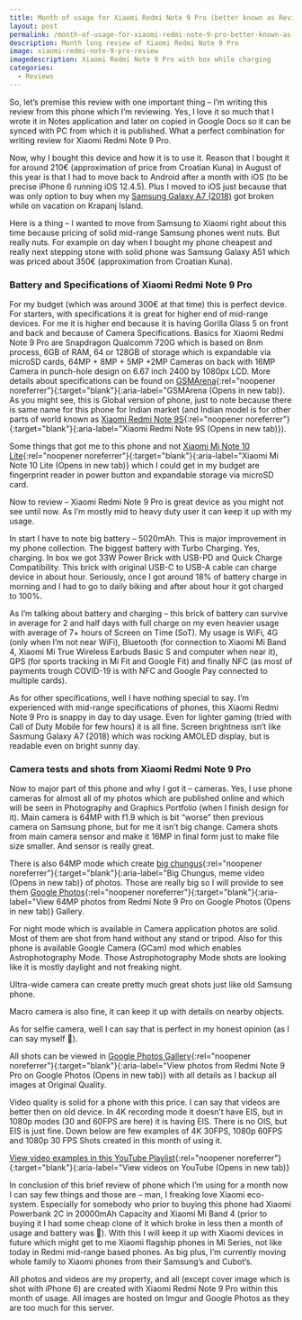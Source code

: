 ```yaml
---
title: Month of usage for Xiaomi Redmi Note 9 Pro (better known as Review of phone)
layout: post
permalink: /month-of-usage-for-xiaomi-redmi-note-9-pro-better-known-as-review-of-phone/
description: Month long review of Xiaomi Redmi Note 9 Pro
image: xiaomi-redmi-note-9-pro-review
imagedescription: Xiaomi Redmi Note 9 Pro with box while charging
categories:
  - Reviews
---
```

So, let&#8217;s premise this review with one important thing &#8211; I&#8217;m writing this review from this phone which I&#8217;m reviewing. Yes, I love it so much that I wrote it in Notes application and later on copied in Google Docs so it can be synced with PC from which it is published. What a perfect combination for writing review for Xiaomi Redmi Note 9 Pro.

Now, why I bought this device and how it is to use it. Reason that I bought it for around 210€ (approximation of price from Croatian Kuna) in August of this year is that I had to move back to Android after a month with iOS (to be precise iPhone 6 running iOS 12.4.5). Plus I moved to iOS just because that was only option to buy when my [Samsung Galaxy A7 (2018)](https://idzan.eu/long-term-review-of-samsung-galaxy-a7-2018/) got broken while on vacation on Krapanj Island.

Here is a thing &#8211; I wanted to move from Samsung to Xiaomi right about this time because pricing of solid mid-range Samsung phones went nuts. But really nuts. For example on day when I bought my phone cheapest and really next stepping stone with solid phone was Samsung Galaxy A51 which was priced about 350€ (approximation from Croatian Kuna).

### Battery and Specifications of Xiaomi Redmi Note 9 Pro

For my budget (which was around 300€ at that time) this is perfect device. For starters, with specifications it is great for higher end of mid-range devices. For me it is higher end because it is having Gorilla Glass 5 on front and back and because of Camera Specifications. Basics for Xiaomi Redmi Note 9 Pro are Snapdragon Qualcomm 720G which is based on 8nm process, 6GB of RAM, 64 or 128GB of storage which is expandable via microSD cards, 64MP + 8MP + 5MP +2MP Cameras on back with 16MP Camera in punch-hole design on 6.67 inch 2400 by 1080px LCD. More details about specifications can be found on [GSMArena](https://www.gsmarena.com/xiaomi_redmi_note_9_pro-10217.php){:rel="noopener noreferrer"}{:target="blank"}{:aria-label="GSMArena (Opens in new tab)}. As you might see, this is Global version of phone, just to note because there is same name for this phone for Indian market (and Indian model is for other parts of world known as [Xiaomi Redmi Note 9S](https://www.gsmarena.com/xiaomi_redmi_note_9s-10147.php){:rel="noopener noreferrer"}{:target="blank"}{:aria-label="Xiaomi Redmi Note 9S (Opens in new tab)}).

Some things that got me to this phone and not [Xiaomi Mi Note 10 Lite](https://www.gsmarena.com/xiaomi_mi_note_10_lite-10183.php){:rel="noopener noreferrer"}{:target="blank"}{:aria-label="Xiaomi Mi Note 10 Lite (Opens in new tab)} which I could get in my budget are fingerprint reader in power button and expandable storage via microSD card.

Now to review &#8211; Xiaomi Redmi Note 9 Pro is great device as you might not see until now. As I&#8217;m mostly mid to heavy duty user it can keep it up with my usage.

In start I have to note big battery &#8211; 5020mAh. This is major improvement in my phone collection. The biggest battery with Turbo Charging. Yes, charging. In box we got 33W Power Brick with USB-PD and Quick Charge Compatibility. This brick with original USB-C to USB-A cable can charge device in about hour. Seriously, once I got around 18% of battery charge in morning and I had to go to daily biking and after about hour it got charged to 100%.

As I&#8217;m talking about battery and charging &#8211; this brick of battery can survive in average for 2 and half days with full charge on my even heavier usage with average of 7+ hours of Screen on Time (SoT). My usage is WiFi, 4G (only when I&#8217;m not near WiFi), Bluetooth (for connection to Xiaomi Mi Band 4, Xiaomi Mi True Wireless Earbuds Basic S and computer when near it), GPS (for sports tracking in Mi Fit and Google Fit) and finally NFC (as most of payments trough COVID-19 is with NFC and Google Pay connected to multiple cards).

As for other specifications, well I have nothing special to say. I&#8217;m experienced with mid-range specifications of phones, this Xiaomi Redmi Note 9 Pro is snappy in day to day usage. Even for lighter gaming (tried with Call of Duty Mobile for few hours) it is all fine. Screen brightness isn&#8217;t like Sasmung Galaxy A7 (2018) which was rocking AMOLED display, but is readable even on bright sunny day.

### Camera tests and shots from Xiaomi Redmi Note 9 Pro

Now to major part of this phone and why I got it &#8211; cameras. Yes, I use phone cameras for almost all of my photos which are published online and which will be seen in Photography and Graphics Portfolio (when I finish design for it). Main camera is 64MP with f1.9 which is bit &#8220;worse&#8221; then previous camera on Samsung phone, but for me it isn&#8217;t big change. Camera shots from main camera sensor and make it 16MP in final form just to make file size smaller. And sensor is really great.

There is also 64MP mode which create [big chungus](https://www.youtube.com/watch?v=6YDoowoYzOI){:rel="noopener noreferrer"}{:target="blank"}{:aria-label="Big Chungus, meme video (Opens in new tab)} of photos. Those are really big so I will provide to see them [Google Photos](https://photos.app.goo.gl/Zg1uYFcm3gTK1VLf7){:rel="noopener noreferrer"}{:target="blank"}{:aria-label="View 64MP photos from Redmi Note 9 Pro on Google Photos (Opens in new tab)} Gallery.

For night mode which is available in Camera application photos are solid. Most of them are shot from hand without any stand or tripod. Also for this phone is available Google Camera (GCam) mod which enables Astrophotography Mode. Those Astrophotography Mode shots are looking like it is mostly daylight and not freaking night.

Ultra-wide camera can create pretty much great shots just like old Samsung phone.

Macro camera is also fine, it can keep it up with details on nearby objects.

As for selfie camera, well I can say that is perfect in my honest opinion (as I can say myself 🤣).

All shots can be viewed in [Google Photos Gallery](https://photos.app.goo.gl/uUhjembAFvYJU8hq8){:rel="noopener noreferrer"}{:target="blank"}{:aria-label="View photos from Redmi Note 9 Pro on Google Photos (Opens in new tab)} with all details as I backup all images at Original Quality.

Video quality is solid for a phone with this price. I can say that videos are better then on old device. In 4K recording mode it doesn&#8217;t have EIS, but in 1080p modes (30 and 60FPS are here) it is having EIS. There is no OIS, but EIS is just fine. Down below are few examples of 4K 30FPS, 1080p 60FPS and 1080p 30 FPS Shots created in this month of using it.

[View video examples in this YouTube Playlist](https://www.youtube.com/watch?v=DquFrR1G258&list=PLjZBK267PpJFMgFR-ZnDgKO74ckpYtlAf){:rel="noopener noreferrer"}{:target="blank"}{:aria-label="View videos on YouTube (Opens in new tab)}

In conclusion of this brief review of phone which I&#8217;m using for a month now I can say few things and those are &#8211; man, I freaking love Xiaomi eco-system. Especially for somebody who prior to buying this phone had Xiaomi Powerbank 2C in 20000mAh Capacity and Xiaomi Mi Band 4 (prior to buying it I had some cheap clone of it which broke in less then a month of usage and battery was 💩). With this I will keep it up with Xiaomi devices in future which might get to me Xiaomi flagship phones in Mi Series, not like today in Redmi mid-range based phones. As big plus, I&#8217;m currently moving whole family to Xiaomi phones from their Samsung&#8217;s and Cubot&#8217;s.

All photos and videos are my property, and all (except cover image which is shot with iPhone 6) are created with Xiaomi Redmi Note 9 Pro within this month of usage. All images are hosted on Imgur and Google Photos as they are too much for this server.

